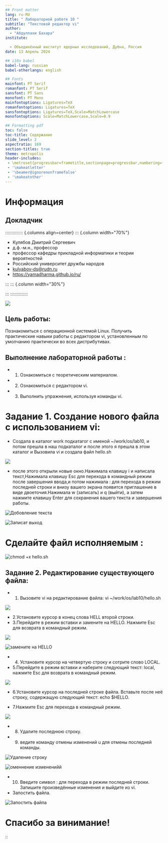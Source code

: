 ```yaml
---
## Front matter
lang: ru-RU
title: " Лабораторной работе 10 "
subtitle: "Текстовой редактор vi"
author:
  - "Абдуллахи Бахара"
institute:

  - Объединённый институт ядерных исследований, Дубна, Россия
date: 13 Апрель 2024

## i18n babel
babel-lang: russian
babel-otherlangs: english

## Fonts
mainfont: PT Serif
romanfont: PT Serif
sansfont: PT Sans
monofont: PT Mono
mainfontoptions: Ligatures=TeX
romanfontoptions: Ligatures=TeX
sansfontoptions: Ligatures=TeX,Scale=MatchLowercase
monofontoptions: Scale=MatchLowercase,Scale=0.9

## Formatting pdf
toc: false
toc-title: Содержание
slide_level: 2
aspectratio: 169
section-titles: true
theme: metropolis
header-includes:
 - \metroset{progressbar=frametitle,sectionpage=progressbar,numbering=fraction}
 - '\makeatletter'
 - '\beamer@ignorenonframefalse'
 - '\makeatother'
---
```



# Информация

## Докладчик

:::::::::::::: {.columns align=center}
::: {.column width="70%"}

  * Кулябов Дмитрий Сергеевич
  * д.ф.-м.н., профессор
  * профессор кафедры прикладной информатики и теории вероятностей
  * Российский университет дружбы народов
  * [kulyabov-ds@rudn.ru](mailto:kulyabov-ds@rudn.ru)
  * <https://yamadharma.github.io/ru/>

:::
::: {.column width="30%"}


:::
::::::::::::::


![](./image/kulyabov.jpg)

## Цель работы:

Познакомиться с операционной системой Linux. Получить практические навыки работы с редактором vi, установленным по умолчанию практически во всех дистрибутивах.

## Выполнение лабораторной работы :

- 1. Ознакомиться с теоретическим материалом.
- 2. Ознакомиться с редактором vi.
- 3. Выполнить упражнения, используя команды vi.

# Задание 1. Создание нового файла с использованием vi:

- Создала в каталог work подкатагог с именой ~/work/os/lab10, и потом прешла в наш подкаталог и после этого я прешла в
этом каталог и Вызовила vi и создала файл hello.sh

![](./image/1.jpg)

- после этого открыли новые окно.Нажимала клавишу i и написала текст,Нажимала клавишу Esc для перехода в командный режим после завершения ввода,и потом нажимала : для перехода в режим последней строки и внизу вашего экрана появится
приглашение в виде двоеточия.Нажимала w (записать) и q (выйти), а затем нажмите клавишу Enter для сохранения
вашего текста и завершения работы.


![Добовление текста](./image/1.jpg)

![Записат выход](./image/1.jpg)

# Сделайте файл исполняемым :

![chmod +x hello.sh](./image/1.jpg)

## Задание 2. Редактирование существующего файла: 

- 1. Вызовите vi на редактирование файла: vi ~/work/os/lab10/hello.sh

![](./image/5.jpg)

- 2.Установите курсор в конец слова HELL второй строки.
- 3.Перейдите в режим вставки и замените на HELLO. Нажмите Esc для возврата в командный режим.

![](./image/6.jpg)

![замените на HELLO](./image/7.jpg)

- 4. Установите курсор на четвертую строку и сотрите слово LOCAL.
- 5.Перейдите в режим вставки и наберите следующий текст: local, нажмите Esc для возврата в командный режим.

![](./image/8.jpg)


- 6.Установите курсор на последней строке файла. Вставьте после неё строку, содержащую следующий текст: echo $HELLO.

- 7.Нажмите Esc для перехода в командный режим.

![](./image/9.jpg)

- 8. Удалите последнюю строку.
- 9. ведите команду отмены изменений u для отмены последней команды.

![Удаление строку](./image/10.jpg)


![оменнение измененийй](./image/13.jpg)

- 10. Введите символ : для перехода в режим последней строки. Запишите произведённые изменения и выйдите из vi.
- Запостить файла.

![Запостить файла](./image/14.jpg)

# Спасибо за винимание!








 

::

